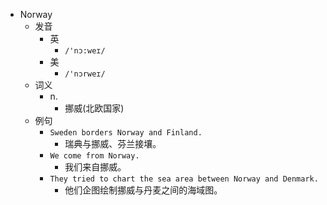 - Norway
  - 发音
    - 英
      - `/'nɔ:weɪ/`
    - 美
      - `/'nɔrweɪ/`
  - 词义
    - n.
      - 挪威(北欧国家)
  - 例句
    - `Sweden borders Norway and Finland.`
      - 瑞典与挪威、芬兰接壤。
    - `We come from Norway.`
      - 我们来自挪威。
    - `They tried to chart the sea area between Norway and Denmark.`
      - 他们企图绘制挪威与丹麦之间的海域图。

